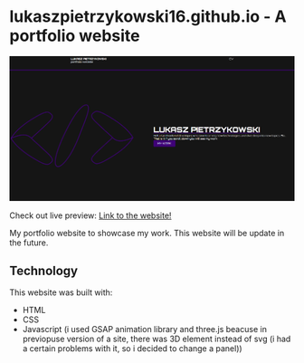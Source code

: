 
# lukaszpietrzykowski16.github.io - A portfolio website

<img src="./image2.PNG">

Check out live preview: 
<a href="lukaszpietrzykowski16.github.io"> Link to the website! </a>

My portfolio website to showcase my work. This website will be update in the future. 

## Technology
This website was built with:
- HTML
- CSS
- Javascript (i used GSAP animation library and three.js beacuse in previopuse version of a site, there was 3D element instead of svg (i had a certain problems with it, so i decided to change a panel))

